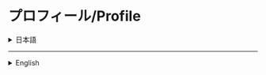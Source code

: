 # プロフィール/Profile

<details><summary>日本語</summary>

### 何者か
- 2019年から福岡にてITエンジニア。 
- 居住地は福岡から絶対離れるつもりはないが、カンファレンスなどで東京に行くことはある。

ここにないその他の詳細プロフィール
https://scrapbox.io/murasame-works/%E8%87%AA%E5%B7%B1%E7%B4%B9%E4%BB%8B

#### 基本情報
|  Key  |  Value  |
| ---- | ---- |
|  名前  |  ムラサメ  |
|  GitHub  |  soundring  |

 ### ✨スキル
|  プログラミング言語  |  年数  |  フレームワーク、ライブラリ  |  備考  |
| ---- | ---- | ---- | ---- |
|  Dart  |  4年  |  Flutter  |    |
|  Ruby  | 5年  |  Rails  |    |
|  JavaScript  | 5年  |  jQuery |  |
|  TypeScript  | 2年  |  React |  |

|   エディタ  |  年数  |  備考  |
| ---- | ---- | ---- |
|  Visual Studio Code	  |  5年  |    |
|  RubyMine	  |  3年  |    |
|  Android Studio |  4年  |    |
|  Xcode  |  4年  |    |

|   DB  |  備考  |
| ---- | ---- |
|  MariaDB |  Rails案件にて使用 |
|  PostgreSQL |  Rails案件にて使用 |
|  Cloud Firestore |  副業のFlutter案件にて使用 |

|   OS  |  備考  |
| ---- | ---- |
|  Windows(XP~最新) |  私的利用  |
|  Mac(Sierra~最新)  |  開発、私的使用  |

|   バージョン管理  |  年数  |
| ---- | ---- |
|  Git |  5年 |
|  GitHub |  5年 |
|  Bitbucket |  4年 |

<details><summary>その他触ったことあるツール等</summary>

- RedMine
- Affinity Designer(iPad)
- Affinity Photo(iPad)
</details>

## 🔭仕事経歴
### ■福岡のIT企業（2019/11~現在）
<details><summary>自社の新規スマホアプリ開発(2020/2~2021/9)</summary>

[担当業務]
- Flutterの技術調査 
- Firebaseの技術調査 
- アプリのアイコン制作(Affinity Designerで制作)
- アプリのフロントエンド開発
- バックエンドのAPI開発
- 総合テスト
- アプリおよびサーバーサイドのリリース作業
- Flutterのアップデート(2.0⇨3.0)
- 状態管理パッケージをproviderからriverpodへ移行

社内にアプリエンジニアがおらず、まずFlutterをインプットからスタート。 
0からリリースまでアプリのフロントエンド開発を全て担当。
バックエンドのAPI開発も一部担当。
当時はFlutterの日本語情報が少なく、問題解決のために英語情報を見に行ったりGitHubのissueを見に行ったりした。

##### ［環境・構成］
- DB：MariaDB
- 言語：Dart、Ruby
- フレームワーク：Flutter、Rails、React
- その他：Docker、AWS(S3)、Firebase Dynamic Links、Firebase Crashlytics、Firebase Cloud Messaging

##### ［メンバー構成／役割］ 
2~3人/メンバー
</details>


<details><summary>自社の既存のWebアプリケーション改修(2021/9~2022/6)</summary>
 
[担当業務]
- 機能追加
- 機能改善
- バグ修正
- 総合テスト

#### 開発例
データの一括で複製(DelayedJob)

##### ［環境・構成］
- DB：MariaDB
- 言語：JavaScript、Ruby
- フレームワーク：Bootstrap3、Backbone.js、Rails
- その他：Docker、AWS EC2

##### ［メンバー構成／役割］ 
最大6人/メンバー
</details>

<details><summary>自社の既存のWeb/スマホアプリケーションのフロントエンド刷新(2022/11/1~2023/07/31)</summary>
 
##### [担当業務]
- Backbone.jsからReactへのフロントエンドの刷新
- Cordovaのアップデート作業(iOS/Android)
- 総合テスト

Cordovaのバージョンが古い影響でアプリのリリースができない状態になっていた。
Cordovaには初めて触れたがFlutterで得たモバイル関係の知識も活用しつつアップデートを行なった。

フロントエンドの環境の刷新も行なった。
状態管理はReact Hooksを使用。

##### ［メンバー構成／役割］ 
3~5人/メンバー

##### ［環境・構成］
- DB：PostgreSQL
- 言語：TypeScript、Ruby
- フレームワーク：Cordova、Backbone.js、React、Rails
- その他：Docker、AWS(EC2/S3/RDS/Amazon SNS/CloudWatch)
</details>

<details><summary>自社の既存のWeb/スマホアプリケーションの機能追加、改修(2023/8/1~)</summary>

##### [担当業務]
- 機能追加
- 機能改善
- バグ修正
- 総合テスト
- リリース作業(サーバ/スマホアプリ)
- プロジェクトリーダー(2024/3~)
  - 部会での進捗報告、週１のチーム内会議の進行、経営側との取り組むタスク等の打ち合わせ
  - 要件定義、設計

#### 開発したもの例
- CSVでの一括ダウンロード機能
- Excelファイルの取り込み機能(Roo使用)
- 使いやすいようにテストデータ(seedファイル)の改修
- ActionCable、Sidekiq、Redisを使用したリアルタイム通信を伴う機能
- rubocopのバージョンアップ & TODOになってるcopに対応
  - 警告件数：3000個くらい
- rubocop-rspecの導入
- rubocop-railsの導入

##### ［メンバー構成／役割］ 
最大４人/メンバー(2024/3〜リーダー)

##### ［環境・構成］
- DB：PostgreSQL
- 言語：TypeScript、Ruby
- フレームワーク：Cordova、React、Rails
- その他：Docker、AWS(EC2/S3/RDS/Amazon SNS/CloudWatch)
</details>



#### 社内文化への貢献
社内勉強会を立ち上げ、5年ほど運営(2020/2-現在　約５０回)

### ■業務委託案件
<details><summary>英語学習アプリの新規開発（2022/1~2023/7）リリース済み</summary>

##### [担当業務]
- アプリ開発全般(仕様打ち合わせ・検討、実装、CI/CD環境構築)
- デザインはデザイナーさんが担当
- 開発だけでなくクライアントさんに技術的なアドバイスなど行う技術顧問的なことも担当。

参画した際に作りかけで動作不十分であったため既存のコードも使いながら0から作り直した。
音声認識(speech_to_text)やテキスト読み上げ(flutter_tts)など、OS依存の機能を使用。
Flutter案件としてはネイティブの機能を使うところが結構珍しいかもしれない。
日本語情報があまりない中での開発経験を得られた。
エンジニアではない社長さんへのヒアリング・提案・説明の経験を得られた。

##### ［環境・構成］
- DB:Firebase Firestore
- 言語 Dart
- フレームワーク: Flutter
- その他:Codemagic、deploygate、Firebase Authentication、Cloud Firestore

##### ［メンバー構成／役割］ 
1人/開発担当
</details>

<details><summary>リリースされた上記英語学習アプリの改修およびメンター的な立ち位置（2023/7~)</summary>
 
##### [担当業務]
基本的に非エンジニアのクライアントさんの技術的な相談にのるメンターをやっている。
</details>

## 👀このさきやってみたいこと
- Webフロント/バックエンドの専門性を深める
- ソフトウェア工学の学習
- 自発的な成長をしたい人の支援(自己学習支援・クリエイター支援など)


<details><summary>仕事に選びにおいて重視するもの・自分の強みを発揮できる環境</summary>

## 1.ワークライフバランス
- フルリモート
- 常にスケジュールかつかつではない
- 焦ることがない環境
- 2時間外出したらその分2時間作業するなど柔軟な働き方

## 2.ポジション
- メンバーの間の調整や集団をまとめるポジションは除く
- 開発メイン

## 3.人間関係
- 質問しやすい環境
- 言い方がきつい人がいない環境
- 雑談する機会がある環境
- 会議などで他人への叱責や言い争いを聞かされないこと

## 4. 開発環境
- デプロイの自動化
- リリース作業に対する心理的負担が少ない
- AIツールの活用(ChatGPT / Github Copilot)
</details>

</details>

---

<details><summary>English</summary>

### Who Am I
- IT engineer in Fukuoka since 2019.
- Intends to stay in Fukuoka but occasionally travels to Tokyo for conferences.

More details on my profile: [https://scrapbox.io/murasame-works/%E8%87%AA%E5%B7%B1%E7%B4%B9%E4%BB%8B](https://scrapbox.io/murasame-works/%E8%87%AA%E5%B7%B1%E7%B4%B9%E4%BB%8B)

#### Basic Information
|  Key  |  Value  |
| ---- | ---- |
|  Name  |  Murasame  |
|  GitHub  |  soundring  |

### ✨Skills
| Programming Language | Years | Frameworks/Libraries | Notes |
| ---- | ---- | ---- | ---- |
| Dart | 4 years | Flutter |  |
| Ruby | 5 years | Rails |  |
| JavaScript | 5 years | jQuery |  |
| TypeScript | 2 years | React |  |

| Editor | Years | Notes |
| ---- | ---- | ---- |
| Visual Studio Code | 5 years |  |
| RubyMine | 3 years |  |
| Android Studio | 4 years |  |
| Xcode | 4 years |  |

| DB | Notes |
| ---- | ---- |
| MariaDB | Used in Rails projects |
| PostgreSQL | Used in Rails projects |
| Cloud Firestore | Used in side Flutter projects |

| OS | Notes |
| ---- | ---- |
| Windows (XP~Latest) | Personal use |
| Mac (Sierra~Latest) | Development, personal use |

| Version Control | Years |
| ---- | ---- |
| Git | 5 years |
| GitHub | 5 years |
| Bitbucket | 4 years |

<details><summary>Other Tools I've Used</summary>

- RedMine
- Affinity Designer (iPad)
- Affinity Photo (iPad)
</details>

## 🔭 Work Experience
### ■ IT Company in Fukuoka (2019/11~Present)
<details><summary>Development of New Mobile App (2020/2~2021/9)</summary>

[Responsibilities]
- Conducted technology research for Flutter
- Conducted technology research for Firebase
- Created app icons using Affinity Designer
- Frontend app development
- Backend API development
- Comprehensive testing
- Release work for app and server-side
- Updated Flutter (2.0 to 3.0)
- Migrated state management from provider to riverpod

There were no app engineers in-house, so I started by learning Flutter. I was responsible for all frontend development from scratch to release and partially responsible for backend API development. At the time, Japanese resources for Flutter were scarce, so I often referred to English resources and GitHub issues for problem-solving.

##### [Environment/Configuration]
- DB: MariaDB
- Languages: Dart, Ruby
- Frameworks: Flutter, Rails, React
- Others: Docker, AWS (S3), Firebase Dynamic Links, Firebase Crashlytics, Firebase Cloud Messaging

##### [Team Structure/Role]
2-3 members
</details>

<details><summary>Modification of Existing Web Applications (2021/9~2022/6)</summary>

[Responsibilities]
- Feature additions
- Feature improvements
- Bug fixes
- Comprehensive testing

#### Example Development
Bulk data duplication (DelayedJob)

##### [Environment/Configuration]
- DB: MariaDB
- Languages: JavaScript, Ruby
- Frameworks: Bootstrap3, Backbone.js, Rails
- Others: Docker, AWS EC2

##### [Team Structure/Role]
Up to 6 members
</details>

<details><summary>Frontend Overhaul of Existing Web/Mobile Applications (2022/11/1~2023/07/31)</summary>

##### [Responsibilities]
- Overhauled frontend from Backbone.js to React
- Updated Cordova (iOS/Android)
- Comprehensive testing

The app couldn't be released due to the outdated Cordova version. Although new to Cordova, I utilized mobile knowledge gained from Flutter to perform the update. Also refreshed the frontend environment using React Hooks for state management.

##### [Team Structure/Role]
3-5 members

##### [Environment/Configuration]
- DB: PostgreSQL
- Languages: TypeScript, Ruby
- Frameworks: Cordova, Backbone.js, React, Rails
- Others: Docker, AWS (EC2/S3/RDS/Amazon SNS/CloudWatch)
</details>

<details><summary>Feature Additions and Modifications to Existing Web/Mobile Applications (2023/8/1~)</summary>

##### [Responsibilities]
- Feature additions
- Feature improvements
- Bug fixes
- Comprehensive testing
- Release work (Server/Mobile App)
- Project leader (from 2024/3)
  - Progress reporting in departmental meetings, weekly team meetings, tasks with management
  - Requirements definition, design

#### Example Developments
- Bulk download feature via CSV
- Excel file import feature (using Roo)
- Improved test data (seed files) for usability
- Real-time communication features using ActionCable, Sidekiq, Redis
- Upgraded rubocop and addressed TODOs
  - Around 3000 warnings
- Introduced rubocop-rspec
- Introduced rubocop-rails

##### [Team Structure/Role]
Up to 4 members (Leader from 2024/3)

##### [Environment/Configuration]
- DB: PostgreSQL
- Languages: TypeScript, Ruby
- Frameworks: Cordova, React, Rails
- Others: Docker, AWS (EC2/S3/RDS/Amazon SNS/CloudWatch)
</details>

#### Contributions to Company Culture
Started and have been running internal study sessions for about 5 years (2020/2-Present, ~50 sessions)

### ■ Freelance Projects
<details><summary>Development of a New English Learning App (2022/1~2023/7) Released</summary>

##### [Responsibilities]
- Overall app development (specification meetings, implementation, CI/CD setup)
- Design handled by a designer
- Acted as a technical advisor to the client, offering technical guidance

Rebuilt the app from scratch, using some existing code, as it was incomplete and not functioning properly. Used OS-dependent features like speech recognition (speech_to_text) and text-to-speech (flutter_tts). Gained development experience with limited Japanese resources. Acquired experience in client interactions, proposals, and explanations with non-engineering executives.

##### [Environment/Configuration]
- DB: Firebase Firestore
- Language: Dart
- Framework: Flutter
- Others: Codemagic, deploygate, Firebase Authentication, Cloud Firestore

##### [Team Structure/Role]
1 person/Developer
</details>

<details><summary>Maintenance and Mentoring for the Released English Learning App (2023/7~)</summary>

##### [Responsibilities]
Primarily mentoring the non-engineer client on technical consultations.
</details>

## 👀 Things I Want to Try Next
- Deepen expertise in web frontend/backend
- Study software engineering
- Support self-motivated growth (self-learning support, creator support, etc.)

<details><summary>What I Prioritize in Job Selection and Environments Where I Can Excel</summary>

## 1. Work-Life Balance
- Fully remote
- Not constantly on a tight schedule
- Stress-free environment
- Flexible work style, such as working extra hours after a 2-hour break

## 2. Position
- Exclude positions involving coordination or leadership among members
- Focus on development

## 3. Human Relations
- Environment where questions are easily asked
- No harsh communication
- Opportunities for casual conversation
- No exposure to reprimands or disputes in meetings

## 4. Development Environment
- Automated deployment
- Minimal psychological burden for release tasks
- Utilization of AI tools (ChatGPT / GitHub Copilot)
</details>

</details>

